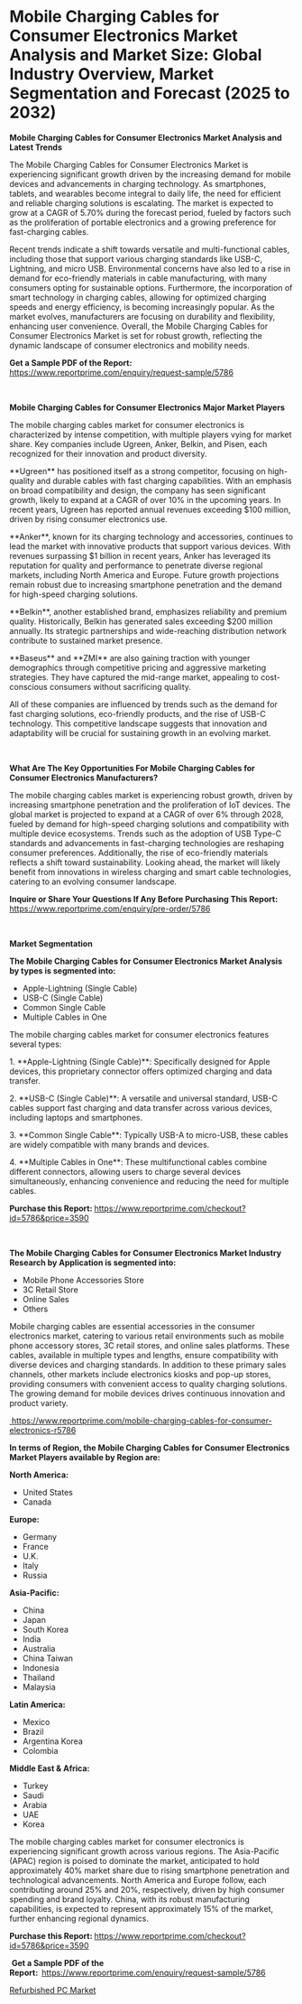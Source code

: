 <p><h1>Mobile Charging Cables for Consumer Electronics Market Analysis and Market Size: Global Industry Overview, Market Segmentation and Forecast (2025 to 2032)</h1></p><p><strong>Mobile Charging Cables for Consumer Electronics Market Analysis and Latest Trends</strong></p>
<p><p>The Mobile Charging Cables for Consumer Electronics Market is experiencing significant growth driven by the increasing demand for mobile devices and advancements in charging technology. As smartphones, tablets, and wearables become integral to daily life, the need for efficient and reliable charging solutions is escalating. The market is expected to grow at a CAGR of 5.70% during the forecast period, fueled by factors such as the proliferation of portable electronics and a growing preference for fast-charging cables.</p><p>Recent trends indicate a shift towards versatile and multi-functional cables, including those that support various charging standards like USB-C, Lightning, and micro USB. Environmental concerns have also led to a rise in demand for eco-friendly materials in cable manufacturing, with many consumers opting for sustainable options. Furthermore, the incorporation of smart technology in charging cables, allowing for optimized charging speeds and energy efficiency, is becoming increasingly popular. As the market evolves, manufacturers are focusing on durability and flexibility, enhancing user convenience. Overall, the Mobile Charging Cables for Consumer Electronics Market is set for robust growth, reflecting the dynamic landscape of consumer electronics and mobility needs.</p></p>
<p><strong>Get a Sample PDF of the Report:&nbsp;</strong> <a href="https://www.reportprime.com/enquiry/request-sample/5786?utm_campaign=3019&utm_medium=2&utm_source=Github&utm_content=ia&utm_term=19032025&utm_id=mobile-charging-cables-for-consumer-electronics">https://www.reportprime.com/enquiry/request-sample/5786</a></p>
<p>&nbsp;</p>
<p><strong>Mobile Charging Cables for Consumer Electronics Major Market Players</strong></p>
<p><p>The mobile charging cables market for consumer electronics is characterized by intense competition, with multiple players vying for market share. Key companies include Ugreen, Anker, Belkin, and Pisen, each recognized for their innovation and product diversity.</p><p>**Ugreen** has positioned itself as a strong competitor, focusing on high-quality and durable cables with fast charging capabilities. With an emphasis on broad compatibility and design, the company has seen significant growth, likely to expand at a CAGR of over 10% in the upcoming years. In recent years, Ugreen has reported annual revenues exceeding $100 million, driven by rising consumer electronics use.</p><p>**Anker**, known for its charging technology and accessories, continues to lead the market with innovative products that support various devices. With revenues surpassing $1 billion in recent years, Anker has leveraged its reputation for quality and performance to penetrate diverse regional markets, including North America and Europe. Future growth projections remain robust due to increasing smartphone penetration and the demand for high-speed charging solutions.</p><p>**Belkin**, another established brand, emphasizes reliability and premium quality. Historically, Belkin has generated sales exceeding $200 million annually. Its strategic partnerships and wide-reaching distribution network contribute to sustained market presence. </p><p>**Baseus** and **ZMI** are also gaining traction with younger demographics through competitive pricing and aggressive marketing strategies. They have captured the mid-range market, appealing to cost-conscious consumers without sacrificing quality.</p><p>All of these companies are influenced by trends such as the demand for fast charging solutions, eco-friendly products, and the rise of USB-C technology. This competitive landscape suggests that innovation and adaptability will be crucial for sustaining growth in an evolving market.</p></p>
<p>&nbsp;</p>
<p><strong>What Are The Key Opportunities For Mobile Charging Cables for Consumer Electronics Manufacturers?</strong></p>
<p><p>The mobile charging cables market is experiencing robust growth, driven by increasing smartphone penetration and the proliferation of IoT devices. The global market is projected to expand at a CAGR of over 6% through 2028, fueled by demand for high-speed charging solutions and compatibility with multiple device ecosystems. Trends such as the adoption of USB Type-C standards and advancements in fast-charging technologies are reshaping consumer preferences. Additionally, the rise of eco-friendly materials reflects a shift toward sustainability. Looking ahead, the market will likely benefit from innovations in wireless charging and smart cable technologies, catering to an evolving consumer landscape.</p></p>
<p><strong>Inquire or Share Your Questions If Any Before Purchasing This Report:</strong> <a href="https://www.reportprime.com/enquiry/pre-order/5786?utm_campaign=3019&utm_medium=2&utm_source=Github&utm_content=ia&utm_term=19032025&utm_id=mobile-charging-cables-for-consumer-electronics">https://www.reportprime.com/enquiry/pre-order/5786</a></p>
<p>&nbsp;</p>
<p><strong>Market Segmentation</strong></p>
<p><strong>The Mobile Charging Cables for Consumer Electronics Market Analysis by types is segmented into:</strong></p>
<p><ul><li>Apple-Lightning (Single Cable)</li><li>USB-C (Single Cable)</li><li>Common Single Cable</li><li>Multiple Cables in One</li></ul></p>
<p><p>The mobile charging cables market for consumer electronics features several types: </p><p>1. **Apple-Lightning (Single Cable)**: Specifically designed for Apple devices, this proprietary connector offers optimized charging and data transfer. </p><p>2. **USB-C (Single Cable)**: A versatile and universal standard, USB-C cables support fast charging and data transfer across various devices, including laptops and smartphones. </p><p>3. **Common Single Cable**: Typically USB-A to micro-USB, these cables are widely compatible with many brands and devices. </p><p>4. **Multiple Cables in One**: These multifunctional cables combine different connectors, allowing users to charge several devices simultaneously, enhancing convenience and reducing the need for multiple cables.</p></p>
<p><strong>Purchase this Report:&nbsp;</strong><a href="https://www.reportprime.com/checkout?id=5786&price=3590&utm_campaign=3019&utm_medium=2&utm_source=Github&utm_content=ia&utm_term=19032025&utm_id=mobile-charging-cables-for-consumer-electronics">https://www.reportprime.com/checkout?id=5786&price=3590</a></p>
<p>&nbsp;</p>
<p><strong>The Mobile Charging Cables for Consumer Electronics Market Industry Research by Application is segmented into:</strong></p>
<p><ul><li>Mobile Phone Accessories Store</li><li>3C Retail Store</li><li>Online Sales</li><li>Others</li></ul></p>
<p><p>Mobile charging cables are essential accessories in the consumer electronics market, catering to various retail environments such as mobile phone accessory stores, 3C retail stores, and online sales platforms. These cables, available in multiple types and lengths, ensure compatibility with diverse devices and charging standards. In addition to these primary sales channels, other markets include electronics kiosks and pop-up stores, providing consumers with convenient access to quality charging solutions. The growing demand for mobile devices drives continuous innovation and product variety.</p></p>
<p><a href="https://www.reportprime.com/mobile-charging-cables-for-consumer-electronics-r5786?utm_campaign=3019&utm_medium=2&utm_source=Github&utm_content=ia&utm_term=19032025&utm_id=mobile-charging-cables-for-consumer-electronics">&nbsp;https://www.reportprime.com/mobile-charging-cables-for-consumer-electronics-r5786</a></p>
<p><strong>In terms of Region, the Mobile Charging Cables for Consumer Electronics Market Players available by Region are:</strong></p>
<p>
    <p> <strong> North America: </strong>
        <ul>
            <li>United States</li>
            <li>Canada</li>
        </ul>
        </p> 
    <p> <strong> Europe: </strong>
        <ul>
            <li>Germany</li>
            <li>France</li>
            <li>U.K.</li>
            <li>Italy</li>
            <li>Russia</li>
        </ul>
        </p> 
    <p> <strong> Asia-Pacific: </strong>
        <ul>
            <li>China</li>
            <li>Japan</li>
            <li>South Korea</li>
            <li>India</li>
            <li>Australia</li>
            <li>China Taiwan</li>
            <li>Indonesia</li>
            <li>Thailand</li>
            <li>Malaysia</li>
        </ul>
        </p> 
    <p> <strong> Latin America: </strong>
        <ul>
            <li>Mexico</li>
            <li>Brazil</li>
            <li>Argentina Korea</li>
            <li>Colombia</li>
        </ul>
        </p> 
    <p> <strong> Middle East & Africa: </strong>
        <ul>
            <li>Turkey</li>
            <li>Saudi</li>
            <li>Arabia</li>
            <li>UAE</li>
            <li>Korea</li>
        </ul>
    </p>
    </p>
<p><p>The mobile charging cables market for consumer electronics is experiencing significant growth across various regions. The Asia-Pacific (APAC) region is poised to dominate the market, anticipated to hold approximately 40% market share due to rising smartphone penetration and technological advancements. North America and Europe follow, each contributing around 25% and 20%, respectively, driven by high consumer spending and brand loyalty. China, with its robust manufacturing capabilities, is expected to represent approximately 15% of the market, further enhancing regional dynamics.</p></p>
<p><strong>Purchase this Report: </strong><a href="https://www.reportprime.com/checkout?id=5786&price=3590&utm_campaign=3019&utm_medium=2&utm_source=Github&utm_content=ia&utm_term=19032025&utm_id=mobile-charging-cables-for-consumer-electronics">https://www.reportprime.com/checkout?id=5786&price=3590</a></p>
<p>&nbsp;<strong>Get a Sample PDF of the Report:&nbsp;&nbsp;</strong><a href="https://www.reportprime.com/enquiry/request-sample/5786?utm_campaign=3019&utm_medium=2&utm_source=Github&utm_content=ia&utm_term=19032025&utm_id=mobile-charging-cables-for-consumer-electronics">https://www.reportprime.com/enquiry/request-sample/5786</a></p>
<p><strong></strong></p>
<p><p><a href="https://github.com/sapsaidamary/Market-Research-Report-List-1/blob/main/refurbished-pc-market.md?utm_campaign=3019&utm_medium=2&utm_source=Github&utm_content=ia&utm_term=19032025&utm_id=mobile-charging-cables-for-consumer-electronics">Refurbished PC Market</a></p></p>